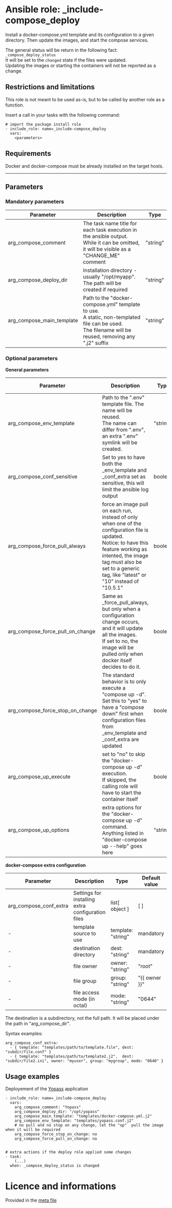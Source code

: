 # Ansible role: _include-compose_deploy

Install a docker-compose.yml template and its configuration to a given directory.
Then update the images, and start the compose services.

The general status will be return in the following fact: `_compose_deploy_status`  
It will be set to the `changed` state if the files were updated.  
Updating the images or starting the containers will not be reported as a change.


## Restrictions and limitations

This role is not meant to be used as-is, but to be called by another role as a function.

Insert a call in your tasks with the following command:
```
# import the package install role
- include_role: name=_include-compose_deploy
  vars:
    <parameters>
```


## Requirements

Docker and docker-compose must be already installed on the target hosts.


---
## Parameters


### Mandatory parameters

| Parameter | Description | Type |
| --------- | ----------- | ---- |
| arg_compose_comment | The task name title for each task execution in the ansible output.<br />While it can be omitted, it will be visible as a "CHANGE_ME" comment | "string" |
| arg_compose_deploy_dir | Installation directory - usually "/opt/myapp".<br />The path will be created if required | "string" |
| arg_compose_main_template | Path to the "docker-compose.yml" template to use.<br />A static, non-templated file can be used.<br />The filename will be reused, removing any ".j2" suffix | "string" |


### Optional parameters


**General parameters**  

| Parameter | Description | Type | Default value |
| --------- | ----------- | ---- | ------------- |
| arg_compose_env_template | Path to the ".env" template file. The name will be reused.<br />The name can differ from ".env", an extra ".env" symlink will be created. | "string" | "" |
| arg_compose_conf_sensitive | Set to yes to have both the _env_template and _conf_extra set as sensitive, this will limit the ansible log output | boolean | no |
| arg_compose_force_pull_always | force an image pull on each run, instead of only when one of the configuration file is updated.<br />Notice: to have this feature working as intented, the image tag must also be set to a generic tag, like "latest" or "10" instead of "10.5.1" | boolean | no |
| arg_compose_force_pull_on_change | Same as _force_pull_always, but only when a configuration change occurs, and it will update all the images.<br />If set to no, the image will be pulled only when docker itself decides to do it. | boolean | yes |
| arg_compose_force_stop_on_change | The standard behavior is to only execute a "compose up -d".<br />Set this to "yes" to have a "compose down" first when configuration files from  _env_template and _conf_extra are updated | boolean | no |
| arg_compose_up_execute | set to "no" to skip the "docker-compose up -d" execution.<br />If skipped, the calling role will have to start the container itself | boolean | yes |
| arg_compose_up_options | extra options for the "docker-compose up -d" command.<br />Anything listed in "docker-compose up --help" goes here | "string" | "" |


**docker-compose extra configuration**  

| Parameter | Description | Type | Default value |
| --------- | ----------- | ---- | ------------- |
| arg_compose_conf_extra | Settings for installing extra configuration files | list[ object ] | [ ] |
| - | template source to use |  template: "string" | mandatory |
| - | destination directory |  dest: "string" | mandatory |
| - | file owner | owner: "string" | "root" |
| - | file group | group: "string" | "{{ owner }}" |
| - | file access mode (in octal) | mode: "string" | "0644" |

The destination is a subdirectory, not the full path. It will be placed under the path in "arg_compose_dir".

Syntax examples:
```
arg_compose_conf_extra:
  - { template: "templates/path/to/template.file", dest: "subdir/file.conf" }
  - { template: "templates/path/to/template2.j2",  dest: "subdir/file2.ini", owner: "myuser", group: "mygroup", mode: "0640" }
```

## Usage examples

Deployement of the [Yopass](https://github.com/jhaals/yopass) application
```
- include_role: name=_include-compose_deploy
  vars:
    arg_compose_comment: "Yopass"
    arg_compose_deploy_dir: "/opt/yopass"
    arg_compose_main_template: "templates/docker-compose.yml.j2"
    arg_compose_env_template: "templates/yopass.conf.j2"
    # no pull and no stop on any change, let the "up"  pull the image when it will be required
    arg_compose_force_stop_on_change: no
    arg_compose_force_pull_on_change: no


# extra actions if the deploy role applied some changes
- task:
    (...)
  when: _compose_deploy_status is changed

```


# Licence and informations

Provided in the [meta file](meta/main.yml)

